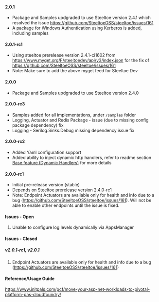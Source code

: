 #### 2.0.1
- Package and Samples updgraded to use Steeltoe version 2.4.1 which resolved the issue https://github.com/SteeltoeOSS/steeltoe/issues/161
- A package for Windows Authentication using Kerberos is added, including samples


#### 2.0.1-rc1
- Using steeltoe prerelease version 2.4.1-ci1602 from https://www.myget.org/F/steeltoedev/api/v3/index.json for the fix of https://github.com/SteeltoeOSS/steeltoe/issues/161
- Note: Make sure to add the above myget feed for Steeltoe Dev

#### 2.0.0
- Package and Samples updgraded to use Steeltoe version 2.4.0

#### 2.0.0-rc3
- Samples added for all implementations, under `/samples` folder
- Logging, Actuator and Redis Package - issue (due to missing config package dependency) fix
- Logging - Serilog.Sinks.Debug missing dependency issue fix

#### 2.0.0-rc2
- Added Yaml configuration support
- Added ability to inject dynamic http handlers, refer to readme section [Base feature (Dynamic Handlers)](https://github.com/alfusinigoj/pivotal_cloudfoundry_replatform_bootstrap/#base-feature-dynamic-handlers) for more details

#### 2.0.0-rc1
- Initial pre-release version (stable)
- Depends on Steeltoe prerelease version 2.4.0-rc1
- Note: Endpoint Actuators are available only for health and info due to a bug (https://github.com/SteeltoeOSS/steeltoe/issues/161). Will not be able to enable other endpoints until the issue is fixed.

#### Issues - Open
1. Unable to configure log levels dynamically via AppsManager

#### Issues - Closed
##### v2.0.1-rc1, v2.0.1
1. Endpoint Actuators are available only for health and info due to a bug (https://github.com/SteeltoeOSS/steeltoe/issues/161)

#### Reference/Usage Guide
https://www.initpals.com/pcf/move-your-asp-net-workloads-to-pivotal-platform-pas-cloudfoundry/
